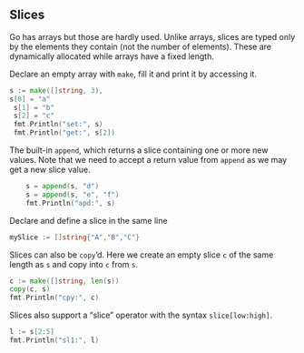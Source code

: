 ## Slices

Go has arrays but those are hardly used. Unlike arrays, slices are typed only by the elements they contain (not the number of elements). These are dynamically allocated while arrays have a fixed length.

Declare an empty array with `make`, fill it and print it by accessing it.

```go
s := make([]string, 3),
s[0] = "a"
 s[1] = "b"
 s[2] = "c"
 fmt.Println("set:", s)
 fmt.Println("get:", s[2])
```

The built-in `append`, which returns a slice containing one or more new values. Note that we need to accept a return value from `append` as we may get a new slice value.

```go
    s = append(s, "d")
    s = append(s, "e", "f")
    fmt.Println("apd:", s)
```

Declare and define a slice in the same line

```go
mySlice := []string{"A","B","C"}
```

Slices can also be `copy`’d. Here we create an empty slice `c` of the same length as `s` and copy into `c` from `s`.

```go
c := make([]string, len(s))
copy(c, s)
fmt.Println("cpy:", c)
```

Slices also support a “slice” operator with the syntax `slice[low:high]`.

```go
l := s[2:5]
fmt.Println("sl1:", l)
```